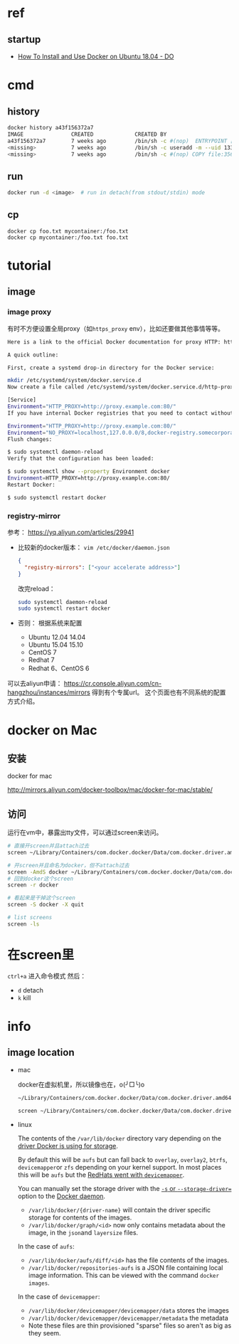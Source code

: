 # ref 

## startup

* [How To Install and Use Docker on Ubuntu 18.04 - DO](https://www.digitalocean.com/community/tutorials/how-to-install-and-use-docker-on-ubuntu-18-04)

## 

# cmd



## history



```sh
docker history a43f156372a7
IMAGE               CREATED             CREATED BY                                      SIZE                COMMENT
a43f156372a7        7 weeks ago         /bin/sh -c #(nop)  ENTRYPOINT ["/usr/local/bi   0 B
<missing>           7 weeks ago         /bin/sh -c useradd -m --uid 1337 istio-proxy    447.9 kB
<missing>           7 weeks ago         /bin/sh -c #(nop) COPY file:35665fb734764cccd   2.906 kB
```





## run



```sh
docker run -d <image>  # run in detach(from stdout/stdin) mode
```







## cp



```Sh
docker cp foo.txt mycontainer:/foo.txt
docker cp mycontainer:/foo.txt foo.txt
```







# tutorial



## image



### image proxy

有时不方便设置全局proxy（如`https_proxy` env），比如还要做其他事情等等。



```sh
Here is a link to the official Docker documentation for proxy HTTP: https://docs.docker.com/config/daemon/systemd/#httphttps-proxy

A quick outline:

First, create a systemd drop-in directory for the Docker service:

mkdir /etc/systemd/system/docker.service.d
Now create a file called /etc/systemd/system/docker.service.d/http-proxy.conf that adds the HTTP_PROXY environment variable:

[Service]
Environment="HTTP_PROXY=http://proxy.example.com:80/"
If you have internal Docker registries that you need to contact without proxying you can specify them via the NO_PROXY environment variable:

Environment="HTTP_PROXY=http://proxy.example.com:80/"
Environment="NO_PROXY=localhost,127.0.0.0/8,docker-registry.somecorporation.com"
Flush changes:

$ sudo systemctl daemon-reload
Verify that the configuration has been loaded:

$ sudo systemctl show --property Environment docker
Environment=HTTP_PROXY=http://proxy.example.com:80/
Restart Docker:

$ sudo systemctl restart docker
```





### registry-mirror


参考： https://yq.aliyun.com/articles/29941

* 比较新的docker版本： `vim /etc/docker/daemon.json`

  ```json
  {
    "registry-mirrors": ["<your accelerate address>"]
  }
  ```
  改完reload：
  ```sh
  sudo systemctl daemon-reload
  sudo systemctl restart docker
  ```
  
* 否则： 根据系统来配置

  * Ubuntu 12.04 14.04
  * Ubuntu 15.04 15.10
  * CentOS 7
  * Redhat 7
  * Redhat 6、CentOS 6


可以去aliyun申请： https://cr.console.aliyun.com/cn-hangzhou/instances/mirrors
得到有个专属url。
这个页面也有不同系统的配置方式介绍。











# docker on Mac



## 安装

docker for mac

http://mirrors.aliyun.com/docker-toolbox/mac/docker-for-mac/stable/







## 访问



运行在vm中，暴露出tty文件，可以通过screen来访问。



```sh
# 直接开screen并且attach过去
screen ~/Library/Containers/com.docker.docker/Data/com.docker.driver.amd64-linux/tty

# 开screen并且命名为docker，但不attach过去
screen -AmdS docker ~/Library/Containers/com.docker.docker/Data/com.docker.driver.amd64-linux/tty
# 回到docker这个screen
screen -r docker

# 看起来是干掉这个screen
screen -S docker -X quit

# list screens
screen -ls
```



# 在screen里
`ctrl+a` 进入命令模式
然后：
* `d` detach
* `k` kill





# info



## image location



* mac

  docker在虚拟机里，所以镜像也在，o(╯□╰)o

  ```sh
  ~/Library/Containers/com.docker.docker/Data/com.docker.driver.amd64-linux/Docker.qcow2

  screen ~/Library/Containers/com.docker.docker/Data/com.docker.driver.amd64-linux/tty  # ctrl-c 退出，会引起终端显示配置的一些变化 = =
  ```

* linux

  The contents of the `/var/lib/docker` directory vary depending on the [driver Docker is using for storage](https://github.com/docker/docker/blob/990a3e30fa66e7bd3df3c78c873c97c5b1310486/daemon/graphdriver/driver.go#L37-L43).

  By default this will be `aufs` but can fall back to `overlay`, `overlay2`, `btrfs`, `devicemapper`or `zfs` depending on your kernel support. In most places this will be `aufs` but the [RedHats went with `devicemapper`](http://developerblog.redhat.com/2014/09/30/overview-storage-scalability-docker/).

  You can manually set the storage driver with the [`-s` or `--storage-driver=`](https://docs.docker.com/engine/reference/commandline/dockerd/#/daemon-storage-driver-option) option to the [Docker daemon](https://docs.docker.com/engine/reference/commandline/dockerd/).

  - `/var/lib/docker/{driver-name}` will contain the driver specific storage for contents of the images.
  - `/var/lib/docker/graph/<id>` now only contains metadata about the image, in the `json`and `layersize` files.

  In the case of `aufs`:

  - `/var/lib/docker/aufs/diff/<id>` has the file contents of the images.
  - `/var/lib/docker/repositories-aufs` is a JSON file containing local image information. This can be viewed with the command `docker images`.

  In the case of `devicemapper`:

  - `/var/lib/docker/devicemapper/devicemapper/data` stores the images
  - `/var/lib/docker/devicemapper/devicemapper/metadata` the metadata
  - Note these files are thin provisioned "sparse" files so aren't as big as they seem.

  















